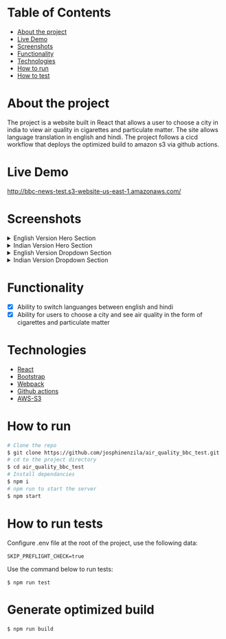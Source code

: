 # Table of Contents

- [About the project](#About-the-project)
- [Live Demo](#Live-Demo)
- [Screenshots](#Screenshots)
- [Functionality](#Functionality)
- [Technologies](#Technologies)
- [How to run](#How-to-run)
- [How to test](#How-to-run-tests)

# About the project

The project is a website built in React that allows a user to choose a city in india to view air quality in cigarettes and particulate matter. The site allows language translation in english and hindi. The project follows a cicd workflow that deploys the optimized build to amazon s3 via github actions.

# Live Demo

<a title="Deployed on aws" href="http://bbc-news-test.s3-website-us-east-1.amazonaws.com/">http://bbc-news-test.s3-website-us-east-1.amazonaws.com/
</a>

# Screenshots

<details><summary>English Version Hero Section</summary>
<p>
<img src="./.readme/english_home.png" >
</p>
</details>
<details><summary>Indian Version Hero Section</summary>
<p>
<img src="./.readme/indian_home.png" >
</p>
</details>
<details><summary>English Version Dropdown Section</summary>
<p>
<img src="./.readme/english_dropdown.png" >
</p>
</details>
<details><summary>Indian Version Dropdown Section</summary>
<p>
<img src="./.readme/indian_dropdown.png" >
</p>
</details>

# Functionality

- [x] Ability to switch languanges between english and hindi
- [x] Ability for users to choose a city and see air quality in the form of cigarettes and particulate matter

# Technologies

- [React](https://create-react-app.dev/)
- [Bootstrap](https://getbootstrap.com/)
- [Webpack](https://webpack.js.org/)
- [Github actions](https://lab.github.com/MSUSDEV/build-end-to-end-cicd-capabilities-directly-in-github)
- [AWS-S3](https://aws.amazon.com/s3/)

# How to run

```bash
# Clone the repo
$ git clone https://github.com/josphinenzila/air_quality_bbc_test.git
# cd to the project directory
$ cd air_quality_bbc_test
# Install dependancies
$ npm i
# npm run to start the server
$ npm start

```

# How to run tests

Configure .env file at the root of the project, use the following data:

```
SKIP_PREFLIGHT_CHECK=true
```

Use the command below to run tests:

```
$ npm run test
```

# Generate optimized build

```
$ npm run build

```
